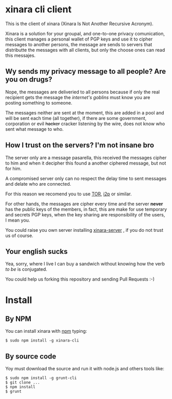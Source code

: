 # xinara cli client

This is the client of xinara (Xinara Is Not Another Recursive Acronym).

Xinara is a solution for your groupal, and one-to-one privacy comunication, this 
client manages a personal wallet of PGP keys and use it to cipher messages to
another persons, the message are sends to servers that distributte the messages
with all clients, but only the choose ones can read this messajes.

## Wy sends my privacy message to all people? Are you on drugs?

Nope, the messages are deliveried to all persons because if only the real recipient
gets the message the _internet's goblins_ must know you are posting something to 
someone.

The messages neither are sent at the moment, this are added in a pool and will be
sent each time (all together), if there are some government, corporation or evil
~~hacker~~ cracker listening by the wire, does not know who sent what message to
who.

## How I trust on the servers? I'm not insane bro

The server only are a message pasarella, this received the messages cipher to him
and when it decipher this found a another ciphered message, but not for him.

A compromised server only can no respect the delay time to sent messages and delate
who are connected.

For this reason we recomend you to use [TOR](https://www.torproject.org/),
[i2p](https://geti2p.net/en/) or similar.

For other hands, the messages are cipher every time and the server **never** has 
the public keys of the members, in fact, this are make for use temporary and 
secrets PGP keys, when the key sharing are responsibility of the users, I mean you.

You could raise you own server installing [xinara-server](https://github.com/xinara/xinara-server)
, if you do not trust us of course.

## Your english sucks

Yea, sorry, where I live I can buy a sandwich without knowing how the verb _to be_ is 
conjugated.

You could help us forking this repository and sending Pull Requests :-)

# Install

## By NPM

You can install xinara with [npm](https://www.npmjs.com/) typing:

    $ sudo npm install -g xinara-cli

## By source code

Yoy must download the source and run it with node.js and others tools like:

    $ sudo npm install -g grunt-cli
    $ git clone ...
    $ npm install 
    $ grunt
